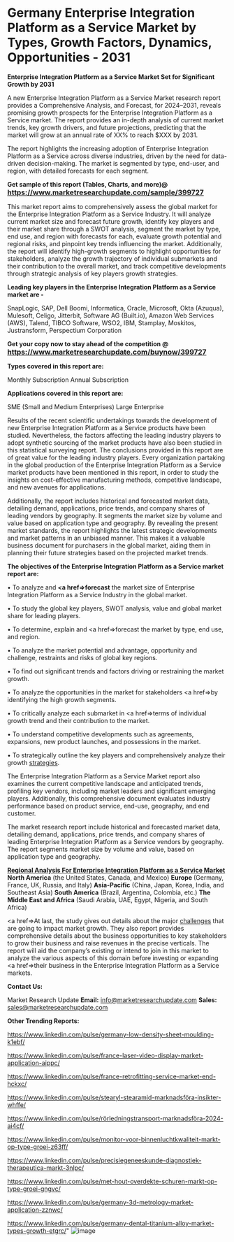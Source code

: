 # Germany Enterprise Integration Platform as a Service Market by Types, Growth Factors, Dynamics, Opportunities - 2031

<strong>Enterprise Integration Platform as a Service Market Set for Significant Growth by 2031</strong>

A new Enterprise Integration Platform as a Service Market research report provides a Comprehensive Analysis, and Forecast, for 2024–2031, reveals promising growth prospects for the Enterprise Integration Platform as a Service market. The report provides an in-depth analysis of current market trends, key growth drivers, and future projections, predicting that the market will grow at an annual rate of XX% to reach $XXX by 2031.

The report highlights the increasing adoption of Enterprise Integration Platform as a Service across diverse industries, driven by the need for data-driven decision-making. The market is segmented by type, end-user, and region, with detailed forecasts for each segment.

<strong>Get sample of this report (Tables, Charts, and more)@ <a href=https://www.marketresearchupdate.com/sample/399727><font size=3 color=#0000ff>https://www.marketresearchupdate.com/sample/399727</font></a></strong>

This market report aims to comprehensively assess the global market for the Enterprise Integration Platform as a Service Industry. It will analyze current market size and forecast future growth, identify key players and their market share through a SWOT analysis, segment the market by type, end use, and region with forecasts for each, evaluate growth potential and regional risks, and pinpoint key trends influencing the market. Additionally, the report will identify high-growth segments to highlight opportunities for stakeholders, analyze the growth trajectory of individual submarkets and their contribution to the overall market, and track competitive developments through strategic analysis of key players growth strategies.

<strong>Leading key players in the Enterprise Integration Platform as a Service market are -</strong>

SnapLogic, SAP, Dell Boomi, Informatica, Oracle, Microsoft, Okta (Azuqua), Mulesoft, Celigo, Jitterbit, Software AG (Built.io), Amazon Web Services (AWS), Talend, TIBCO Software, WSO2, IBM, Stamplay, Moskitos, Justransform, Perspectium Corporation

<strong>Get your copy now to stay ahead of the competition @ <a href=https://www.marketresearchupdate.com/buynow/399727><font size=3 color=#0000ff>https://www.marketresearchupdate.com/buynow/399727</font></a></strong>

<strong>Types covered in this report are:</strong>

Monthly Subscription
Annual Subscription

<strong>Applications covered in this report are:</strong>

SME (Small and Medium Enterprises)
Large Enterprise

Results of the recent scientific undertakings towards the development of new Enterprise Integration Platform as a Service products have been studied. Nevertheless, the factors affecting the leading industry players to adopt synthetic sourcing of the market products have also been studied in this statistical surveying report. The conclusions provided in this report are of great value for the leading industry players. Every organization partaking in the global production of the Enterprise Integration Platform as a Service market products have been mentioned in this report, in order to study the insights on cost-effective manufacturing methods, competitive landscape, and new avenues for applications.

Additionally, the report includes historical and forecasted market data, detailing demand, applications, price trends, and company shares of leading vendors by geography. It segments the market size by volume and value based on application type and geography. By revealing the present market standards, the report highlights the latest strategic developments and market patterns in an unbiased manner. This makes it a valuable business document for purchasers in the global market, aiding them in planning their future strategies based on the projected market trends.

<strong>The objectives of the Enterprise Integration Platform as a Service market report are:</strong>

• To analyze and <strong><a href=><strong>forecast</strong></a></strong> the market size of Enterprise Integration Platform as a Service Industry in the global market.

• To study the global key players, SWOT analysis, value and global market share for leading players.

• To determine, explain and <a href=>forecast</a> the market by type, end use, and region.

• To analyze the market potential and advantage, opportunity and challenge, restraints and risks of global key regions.

• To find out significant trends and factors driving or restraining the market growth.

• To analyze the opportunities in the market for stakeholders <a href=>by</a> identifying the high growth segments.

• To critically analyze each submarket in <a href=>terms</a> of individual growth trend and their contribution to the market.

• To understand competitive developments such as agreements, expansions, new product launches, and possessions in the market.

• To strategically outline the key players and comprehensively analyze their growth <a href=ASDF881288>strategies</a>.

The Enterprise Integration Platform as a Service Market report also examines the current competitive landscape and anticipated trends, profiling key vendors, including market leaders and significant emerging players. Additionally, this comprehensive document evaluates industry performance based on product service, end-use, geography, and end customer.

The market research report include historical and forecasted market data, detailing demand, applications, price trends, and company shares of leading Enterprise Integration Platform as a Service vendors by geography. The report segments market size by volume and value, based on application type and geography.

<strong><u><b>Regional Analysis For Enterprise Integration Platform as a Service Market</b></u></strong>
<strong><b>North America</b></strong> (the United States, Canada, and Mexico)
<strong><b>Europe </b></strong>(Germany, France, UK, Russia, and Italy)
<strong><b>Asia-Pacific</b></strong> (China, Japan, Korea, India, and Southeast Asia)
<strong><b>South America</b></strong> (Brazil, Argentina, Colombia, etc.)
<strong><b>The Middle East and Africa</b></strong> (Saudi Arabia, UAE, Egypt, Nigeria, and South Africa)

<a href=>At last,</a> the study gives out details about the major <a href=ASDF991299>challenges</a> that are going to impact market growth. They also report provides comprehensive details about the business opportunities to key stakeholders to grow their business and raise revenues in the precise verticals. The report will aid the company’s existing or intend to join in this market to analyze the various aspects of this domain before investing or expanding <a href=>their</a> business in the Enterprise Integration Platform as a Service markets.

<strong>Contact Us:</strong>

Market Research Update
<strong>Email:</strong> info@marketresearchupdate.com
<strong>Sales:</strong> sales@marketresearchupdate.com

<strong>Other Trending Reports:</strong>

<a href=https://www.linkedin.com/pulse/germany-low-density-sheet-moulding-k1ebf/>https://www.linkedin.com/pulse/germany-low-density-sheet-moulding-k1ebf/</a>

<a href=https://www.linkedin.com/pulse/france-laser-video-display-market-application-aippc/>https://www.linkedin.com/pulse/france-laser-video-display-market-application-aippc/</a>

<a href=https://www.linkedin.com/pulse/france-retrofitting-service-market-end-hckxc/>https://www.linkedin.com/pulse/france-retrofitting-service-market-end-hckxc/</a>

<a href=https://www.linkedin.com/pulse/stearyl-stearamid-marknadsföra-insikter-whffe/>https://www.linkedin.com/pulse/stearyl-stearamid-marknadsföra-insikter-whffe/</a>

<a href=https://www.linkedin.com/pulse/rörledningstransport-marknadsföra-2024-ai4cf/>https://www.linkedin.com/pulse/rörledningstransport-marknadsföra-2024-ai4cf/</a>

<a href=https://www.linkedin.com/pulse/monitor-voor-binnenluchtkwaliteit-markt-op-type-groei-z63ff/>https://www.linkedin.com/pulse/monitor-voor-binnenluchtkwaliteit-markt-op-type-groei-z63ff/</a>

<a href=https://www.linkedin.com/pulse/precisiegeneeskunde-diagnostiek-therapeutica-markt-3nlpc/>https://www.linkedin.com/pulse/precisiegeneeskunde-diagnostiek-therapeutica-markt-3nlpc/</a>

<a href=https://www.linkedin.com/pulse/met-hout-overdekte-schuren-markt-op-type-groei-gngvc/>https://www.linkedin.com/pulse/met-hout-overdekte-schuren-markt-op-type-groei-gngvc/</a>

<a href=https://www.linkedin.com/pulse/germany-3d-metrology-market-application-zznwc/>https://www.linkedin.com/pulse/germany-3d-metrology-market-application-zznwc/</a>

<a href=https://www.linkedin.com/pulse/germany-dental-titanium-alloy-market-types-growth-etgrc/>https://www.linkedin.com/pulse/germany-dental-titanium-alloy-market-types-growth-etgrc/</a>"
![image](https://github.com/user-attachments/assets/e547b461-37ea-4526-92c5-07265a4b4420)
